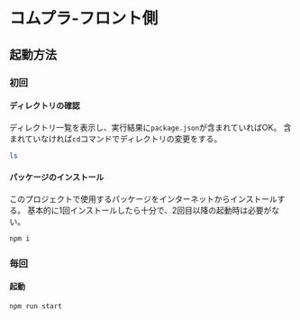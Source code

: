 # コムプラ-フロント側

## 起動方法

### 初回

#### ディレクトリの確認

ディレクトリ一覧を表示し、実行結果に`package.json`が含まれていればOK。
含まれていなければ`cd`コマンドでディレクトリの変更をする。

```sh
ls
```

#### パッケージのインストール

このプロジェクトで使用するパッケージをインターネットからインストールする。
基本的に1回インストールしたら十分で、2回目以降の起動時は必要がない。

```sh
npm i
```

### 毎回

#### 起動

```sh
npm run start
```


